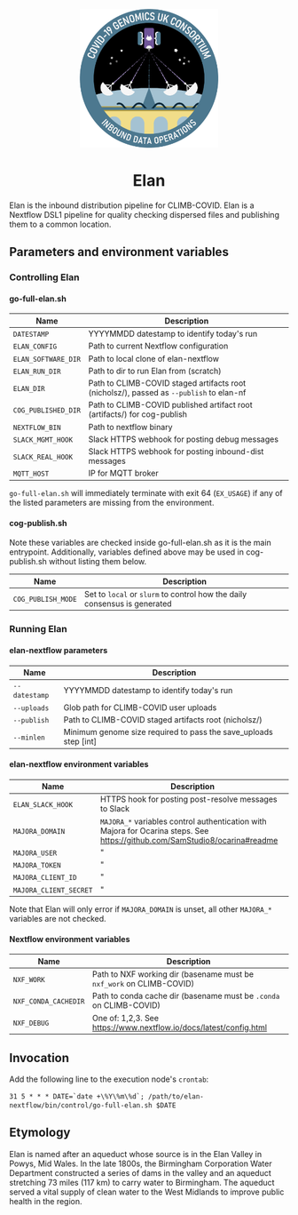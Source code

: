 <div align="center">
<p align="center">
   <img src="/images/inbound-ops-patch.png" alt="Inbound Data Operations Badge" width="250"> 
</p>
<h1 align="center">Elan</h1>
</div>

Elan is the inbound distribution pipeline for CLIMB-COVID.
Elan is a Nextflow DSL1 pipeline for quality checking dispersed files and publishing them to a common location.

## Parameters and environment variables

### Controlling Elan

#### go-full-elan.sh

| Name | Description |
| ---- | ----------- |
| `DATESTAMP` | YYYYMMDD datestamp to identify today's run |
| `ELAN_CONFIG` | Path to current Nextflow configuration |
| `ELAN_SOFTWARE_DIR` | Path to local clone of elan-nextflow |
| `ELAN_RUN_DIR` | Path to dir to run Elan from (scratch) |
| `ELAN_DIR` | Path to CLIMB-COVID staged artifacts root (nicholsz/), passed as `--publish` to elan-nf |
| `COG_PUBLISHED_DIR` | Path to CLIMB-COVID published artifact root (artifacts/) for cog-publish |
| `NEXTFLOW_BIN` | Path to nextflow binary |
| `SLACK_MGMT_HOOK` | Slack HTTPS webhook for posting debug messages |
| `SLACK_REAL_HOOK` | Slack HTTPS webhook for posting inbound-dist messages |
| `MQTT_HOST` | IP for MQTT broker |

`go-full-elan.sh` will immediately terminate with exit 64 (`EX_USAGE`) if any of the listed parameters are missing from the environment.

#### cog-publish.sh

Note these variables are checked inside go-full-elan.sh as it is the main entrypoint.
Additionally, variables defined above may be used in cog-publish.sh without listing them below.

| Name | Description |
| ---- | ----------- |
| `COG_PUBLISH_MODE` | Set to `local` or `slurm` to control how the daily consensus is generated |


### Running Elan

#### elan-nextflow parameters

| Name | Description |
| ---- | ----------- |
| `--datestamp` | YYYYMMDD datestamp to identify today's run |
| `--uploads` | Glob path for CLIMB-COVID user uploads |
| `--publish` | Path to CLIMB-COVID staged artifacts root (nicholsz/) |
| `--minlen` | Minimum genome size required to pass the save_uploads step [int] |


#### elan-nextflow environment variables

| Name | Description |
| ---- | ----------- |
| `ELAN_SLACK_HOOK` | HTTPS hook for posting post-resolve messages to Slack |
| `MAJORA_DOMAIN` | `MAJORA_*` variables control authentication with Majora for Ocarina steps. See https://github.com/SamStudio8/ocarina#readme |
| `MAJORA_USER` | " |
| `MAJORA_TOKEN` | " |
| `MAJORA_CLIENT_ID` | " |
| `MAJORA_CLIENT_SECRET` | " |

Note that Elan will only error if `MAJORA_DOMAIN` is unset, all other `MAJORA_*` variables are not checked.

#### Nextflow environment variables

| Name | Description |
| ---- | ----------- |
| `NXF_WORK` | Path to NXF working dir (basename must be `nxf_work` on CLIMB-COVID) |
| `NXF_CONDA_CACHEDIR` | Path to conda cache dir (basename must be `.conda` on CLIMB-COVID) |
| `NXF_DEBUG` | One of: 1,2,3. See https://www.nextflow.io/docs/latest/config.html |


## Invocation

Add the following line to the execution node's `crontab`:

```
31 5 * * * DATE=`date +\%Y\%m\%d`; /path/to/elan-nextflow/bin/control/go-full-elan.sh $DATE
```

## Etymology

Elan is named after an aqueduct whose source is in the Elan Valley in Powys, Mid Wales.
In the late 1800s, the Birmingham Corporation Water Department constructed a series of dams in the valley and an aqueduct stretching 73 miles (117 km) to carry water to Birmingham. The aqueduct served a vital supply of clean water to the West Midlands to improve public health in the region.

